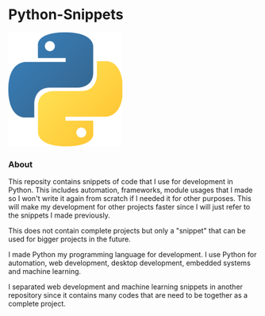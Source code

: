 # Python-Snippets

![Python-Logo](/python_logo.png?raw=true)

### About
This reposity contains snippets of code that I use for
development in Python. This includes automation, frameworks,
module usages that I made so I won't write it again from 
scratch if I needed it for other purposes. This will make
my development for other projects faster since I will just 
refer to the snippets I made previously. 

This does not contain complete projects but only a "snippet"
that can be used for bigger projects in the future.

I made Python my programming language for development. I use
Python for automation, web development, desktop development,
embedded systems and machine learning.

I separated web development and machine learning snippets
in another repository since it contains many codes that
are need to be together as a complete project.
